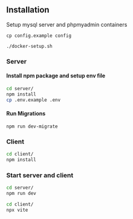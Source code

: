 ## Installation

Setup mysql server and phpmyadmin containers
```
cp config.example config
```

```
./docker-setup.sh
```

### Server

#### Install npm package and setup env file

```sh
cd server/
npm install
cp .env.example .env
```

#### Run Migrations

```
npm run dev-migrate
```

### Client

```sh
cd client/
npm install
```

### Start server and client
```sh
cd server/
npm run dev

cd client/
npx vite
```
